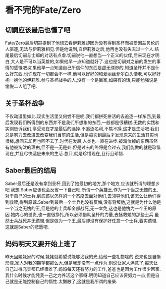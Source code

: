 # 看不完的Fate/Zero

## 切嗣应该最后也懂了吧

Fate/Zero最后切嗣提到了他想去看伊莉雅却因为没有得到圣杯而被爱因兹贝伦的人驱逐,无法与伊莉雅相见.但是他说到,自伊莉雅之后,他再也没有失去过一个人.结尾最后切嗣与士郎的对话有点虐.切嗣说他一直想当一个正义的伙伴,后来现在才明白,大人是不可以当英雄的,如果他早一点知道就好了.这也是切嗣对之前的发生的事情的感慨吧.如果他早一点知道自己所信仰的东西是虚无缥缈的,知道圣杯并不是什么好东西,也许现在一切都会不一样,他可以好好的和爱丽丝菲尔白头偕老,可以好好抱一抱他的伊莉雅.参与圣杯战争的人,没有一个是赢家,如果有的话,只能勉强说是愉悦二人组了吧.

## 关于圣杯战争

不仅动漫里如此,现实生活里又何尝不是呢.我们都拼死拼活的去追逐一样东西,到最后发现我们所得到的东西并不是我们所想象的东西,一般都是很糟糕.无数的实践和实例告诉我们,享受现在才是最后的选择.不追逐名利,不焦不躁,这才是生活吧.我们总是努力去改进去改变我们当前的生活,但是每次到最后才发现原来的生活其实也很棒,想回去却再也回不去了.时代在发展,人类也一直在进步.被淘汰掉的东西虽然有他被淘汰的理由,但不是一无是处.但是过去的终将是会过去,我们能做的就是珍惜现在,并且尽快适应未来的生活.总只,就是珍惜现在,且行且珍惜.

## Saber最后的结局

Saber最后还是没有拿到圣杯,回到了她最初的地方,那个地方,应该就所谓的理想乡吧.我想,Saber应该也会反省一下自己吧.所谓一个英雄王,作为一个当之无愧的王,对于自己的士兵,到底该以怎样的一个态度去面对他们,去领导他们,该怎么让他们得到救赎,得到原谅.Saber到最后一个士兵也没有反悔,没有背叛他,这就是为什么他是一个当之无愧的王,但是他的士兵却全部战死,无一幸免,这也是他愧为一个王的原因.她内心的谴责,也一直很挣扎,所以必须借助圣杯的力量,去拯救她的那些士兵.虽然士兵战死并无遗憾,但是做为一个王,最后却没有保护好任意一个士兵,着实遗憾,这就是Saber的悲愿吧.

## 妈妈明天又要开始上班了

昨天回姥姥家的时候,姥姥就希望说能够沾我的光,给他一些礼物啥的.说来也是自惭形愧,家人对我的期望都那么大,但是我却没有一点作为.别说让家人满意了,每天让自己过得充实都已经很难了.妈妈每天还有努力的工作,爸爸也是因为工作很少回家.我什么时候才能凭我一己之力养活这个家呀.明明知道自己应该要努力一点,但是自己就是无能控制自己的惰性.太懒散了,这就是我所谓的废柴.

